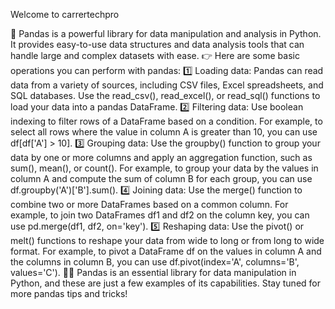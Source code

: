 Welcome to carrertechpro



🐼 Pandas is a powerful library for data manipulation and analysis in Python. It provides easy-to-use data structures and data analysis tools that can handle large and complex datasets with ease.
👉 Here are some basic operations you can perform with pandas:
1️⃣ Loading data: Pandas can read data from a variety of sources, including CSV files, Excel spreadsheets, and SQL databases. Use the read_csv(), read_excel(), or read_sql() functions to load your data into a pandas DataFrame.
2️⃣ Filtering data: Use boolean indexing to filter rows of a DataFrame based on a condition. For example, to select all rows where the value in column A is greater than 10, you can use df[df['A'] > 10].
3️⃣ Grouping data: Use the groupby() function to group your data by one or more columns and apply an aggregation function, such as sum(), mean(), or count(). For example, to group your data by the values in column A and compute the sum of column B for each group, you can use df.groupby('A')['B'].sum().
4️⃣ Joining data: Use the merge() function to combine two or more DataFrames based on a common column. For example, to join two DataFrames df1 and df2 on the column key, you can use pd.merge(df1, df2, on='key').
5️⃣ Reshaping data: Use the pivot() or melt() functions to reshape your data from wide to long or from long to wide format. For example, to pivot a DataFrame df on the values in column A and the columns in column B, you can use df.pivot(index='A', columns='B', values='C').
👨‍💻 Pandas is an essential library for data manipulation in Python, and these are just a few examples of its capabilities. Stay tuned for more pandas tips and tricks!


